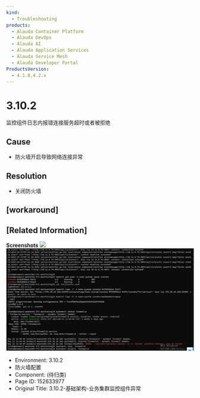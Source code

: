```yaml
---
kind:
  - Troubleshooting
products:
  - Alauda Container Platform
  - Alauda DevOps
  - Alauda AI
  - Alauda Application Services
  - Alauda Service Mesh
  - Alauda Developer Portal
ProductsVersion:
  - 4.1.0,4.2.x
---
```

<!-- A type of document that involves encountering a fault, diagnosing it, performing root cause analysis, and providing solutions. -->

# 3.10.2

监控组件日志内报错连接服务超时或者被拒绝

## Cause
- 防火墙开启导致网络连接异常

## Resolution
- 关闭防火墙

## [workaround]

## [Related Information]
**Screenshots**
![](https://pro-upload-center.udeskcs.com/tid99781/1685503004_99781_3a2450_%E5%B1%8F%E5%B9%95%E6%88%AA%E5%9B%BE%202023-05-31%20111625.png?Expires=1688206198&OSSAccessKeyId=bPexlr6MCcadDhfu&Signature=LusTxjT%2BR7NcwCx3j%2BxgrE89NA0%3D)
![](assets/3-10-2-ji-chu-jia-gou-ye-wu-ji-qun-jian-kong-zu-jian-yi-chang/mceclip2_1685519708890_fbod8.png)
- Environment: 3.10.2
- 防火墙配置
- Component: (待归类)
- Page ID: 152633977
- Original Title: 3.10.2-基础架构-业务集群监控组件异常
